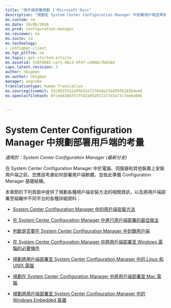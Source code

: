 ```yaml
---
title: "用戶端部署規劃 | Microsoft Docs"
description: "規劃在 System Center Configuration Manager 中部署用戶端並準備基礎結構。"
ms.custom: na
ms.date: 10/06/2016
ms.prod: configuration-manager
ms.reviewer: na
ms.suite: na
ms.technology:
- configmgr-client
ms.tgt_pltfrm: na
ms.topic: get-started-article
ms.assetid: 518f9882-ce71-48c3-9f47-cd968cfb658d
caps.latest.revision: 3
author: nbigman
ms.author: nbigman
manager: angrobe
translationtype: Human Translation
ms.sourcegitcommit: 55c953f312a9fb31e7276dde2fdd59f8183b4e4d
ms.openlocfilehash: 6fce443843fcf542a852937217e3a73c7ee0a98b


---
```

# <a name="planning-considerations-for-deploying-clients-in-system-center-configuration-manager"></a>System Center Configuration Manager 中規劃部署用戶端的考量

*適用於：System Center Configuration Manager (最新分支)*

在 System Center Configuration Manager 中於電腦、伺服器和其他裝置上安裝用戶端之前，您應該考慮如何部署用戶端軟體，並依此準備 Configuration Manager 基礎結構。  

 本章節的下列頁面中提供了規劃各種用戶端安裝方法的相關資訊，以及將用戶端部署至組織中不同平台的各種詳細資料：  

-   [System Center Configuration Manager 中的用戶端安裝方法](../../../../core/clients/deploy/plan/client-installation-methods.md)  

-   [在 System Center Configuration Manager 中進行用戶端部署的最佳做法](../../../../core/clients/deploy/plan/best-practices-for-client-deployment.md)  

-   [判斷是否要在 System Center Configuration Manager 中封鎖用戶端](../../../../core/clients/deploy/plan/determine-whether-to-block-clients.md)  

-   [在 System Center Configuration Manager 中將用戶端部署至 Windows 電腦的必要條件](../../../../core/clients/deploy/prerequisites-for-deploying-clients-to-windows-computers.md)  

-   [規劃將用戶端部署至 System Center Configuration Manager 中的 Linux 和 UNIX 電腦](../../../../core/clients/deploy/plan/planning-for-client-deployment-to-linux-and-unix-computers.md)  

-   [規劃在 System Center Configuration Manager 中將用戶端部署至 Mac 電腦](../../../../core/clients/deploy/plan/planning-for-client-deployment-to-mac-computers.md)  

-   [規劃將用戶端部署至 System Center Configuration Manager 中的 Windows Embedded 裝置](../../../../core/clients/deploy/plan/planning-for-client-deployment-to-windows-embedded-devices.md)  



<!--HONumber=Dec16_HO3-->


